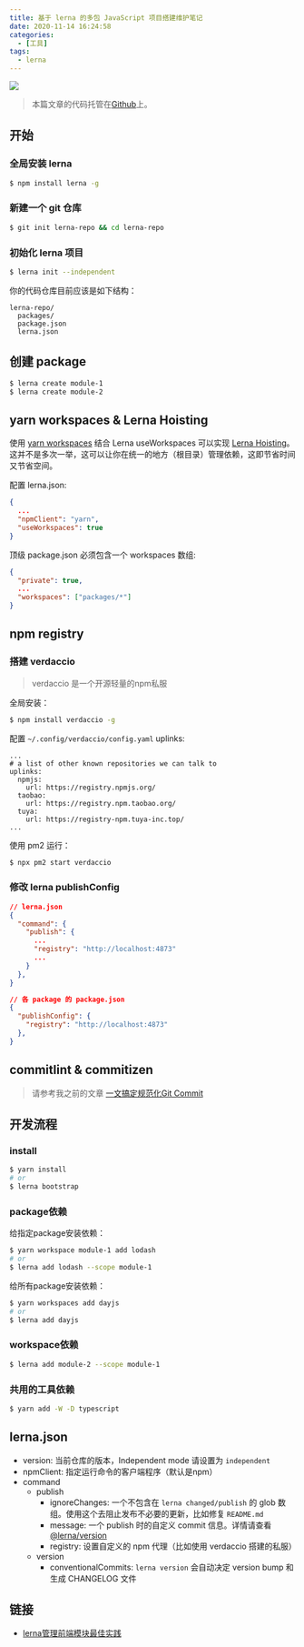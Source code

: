 ```yaml
---
title: 基于 lerna 的多包 JavaScript 项目搭建维护笔记
date: 2020-11-14 16:24:58
categories:
  - [工具]
tags:
  - lerna
---
```


![](https://i.loli.net/2020/11/14/2VMPXulGiLD6JU8.png)

<!--more-->

> 本篇文章的代码托管在[Github](https://github.com/youngjuning/lerna-repo)上。

## 开始

### 全局安装 lerna

```sh
$ npm install lerna -g
```

### 新建一个 git 仓库

```sh
$ git init lerna-repo && cd lerna-repo
```

### 初始化 lerna 项目

```sh
$ lerna init --independent
```

你的代码仓库目前应该是如下结构：

```
lerna-repo/
  packages/
  package.json
  lerna.json
```

## 创建 package

```sh
$ lerna create module-1
$ lerna create module-2
```

## yarn workspaces & Lerna Hoisting

使用 [yarn workspaces](https://yarnpkg.com/lang/zh-Hans/docs/workspaces/) 结合 Lerna useWorkspaces 可以实现 [Lerna Hoisting](https://github.com/lerna/lerna/blob/main/doc/hoist.md)。这并不是多次一举，这可以让你在统一的地方（根目录）管理依赖，这即节省时间又节省空间。

配置 lerna.json:

```json
{
  ...
  "npmClient": "yarn",
  "useWorkspaces": true
}
```

顶级 package.json 必须包含一个 workspaces 数组:

```json
{
  "private": true,
  ...
  "workspaces": ["packages/*"]
}
```

## npm registry

### 搭建 verdaccio

> verdaccio 是一个开源轻量的npm私服

全局安装：

```sh
$ npm install verdaccio -g
```

配置 `~/.config/verdaccio/config.yaml` uplinks:

```
...
# a list of other known repositories we can talk to
uplinks:
  npmjs:
    url: https://registry.npmjs.org/
  taobao:
    url: https://registry.npm.taobao.org/
  tuya:
    url: https://registry-npm.tuya-inc.top/
...
```

使用 pm2 运行：

```sh
$ npx pm2 start verdaccio
```

### 修改 lerna publishConfig

```json
// lerna.json
{
  "command": {
    "publish": {
      ...
      "registry": "http://localhost:4873"
      ...
    }
  },
}
```

```json
// 各 package 的 package.json
{
  "publishConfig": {
    "registry": "http://localhost:4873"
  },
}
```

## commitlint & commitizen

> 请参考我之前的文章 [一文搞定规范化Git Commit](https://juejin.im/post/6877462747631026190)

## 开发流程

### install

```sh
$ yarn install
# or
$ lerna bootstrap
```

### package依赖

给指定package安装依赖：

```sh
$ yarn workspace module-1 add lodash
# or
$ lerna add lodash --scope module-1
```

给所有package安装依赖：

```sh
$ yarn workspaces add dayjs
# or
$ lerna add dayjs
```

### workspace依赖

```sh
$ lerna add module-2 --scope module-1
```

### 共用的工具依赖

```sh
$ yarn add -W -D typescript
```

## lerna.json

- version: 当前仓库的版本，Independent mode 请设置为 `independent`
- npmClient: 指定运行命令的客户端程序（默认是npm）
- command
  - publish
    - ignoreChanges: 一个不包含在 `lerna changed/publish` 的 glob 数组。使用这个去阻止发布不必要的更新，比如修复 `README.md`
    - message: 一个 publish 时的自定义 commit 信息。详情请查看[@lerna/version](https://github.com/lerna/lerna/blob/main/commands/version#--message-msg)
    - registry: 设置自定义的 npm 代理（比如使用 verdaccio 搭建的私服）
  - version
    - conventionalCommits: `lerna version` 会自动决定 version bump 和生成 CHANGELOG 文件

## 链接

- [lerna管理前端模块最佳实践](https://juejin.im/post/6844903568751722509)